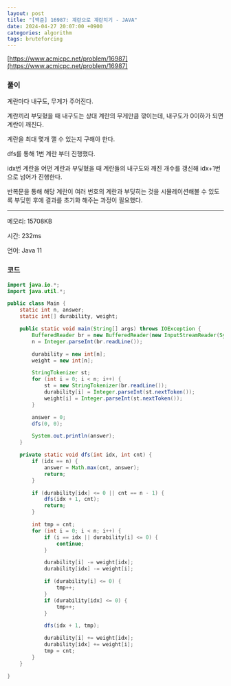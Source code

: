 ```yaml
---
layout: post
title: "[백준] 16987: 계란으로 계란치기 - JAVA"
date: 2024-04-27 20:07:00 +0900
categories: algorithm
tags: bruteforcing
---
```


[https://www.acmicpc.net/problem/16987](https://www.acmicpc.net/problem/16987)

### 풀이

계란마다 내구도, 무게가 주어진다.

계란끼리 부딪혔을 때 내구도는 상대 계란의 무게만큼 깎이는데, 내구도가 0이하가 되면 계란이 깨진다.

계란을 최대 몇개 깰 수 있는지 구해야 한다.

dfs를 통해 1번 계란 부터 진행했다.

idx번 계란을 어떤 계란과 부딪혔을 때 계란들의 내구도와 깨진 개수를 갱신해 idx+1번으로 넘어가 진행한다.

반복문을 통해 해당 계란이 여러 번호의 계란과 부딪히는 것을 시뮬레이션해볼 수 있도록
부딪힌 후에 결과를 초기화 해주는 과정이 필요했다.

---

메모리: 15708KB

시간: 232ms

언어: Java 11

### 코드

```java
import java.io.*;
import java.util.*;

public class Main {
    static int n, answer;
    static int[] durability, weight;

    public static void main(String[] args) throws IOException {
        BufferedReader br = new BufferedReader(new InputStreamReader(System.in));
        n = Integer.parseInt(br.readLine());

        durability = new int[n];
        weight = new int[n];

        StringTokenizer st;
        for (int i = 0; i < n; i++) {
            st = new StringTokenizer(br.readLine());
            durability[i] = Integer.parseInt(st.nextToken());
            weight[i] = Integer.parseInt(st.nextToken());
        }

        answer = 0;
        dfs(0, 0);

        System.out.println(answer);
    }

    private static void dfs(int idx, int cnt) {
        if (idx == n) {
            answer = Math.max(cnt, answer);
            return;
        }

        if (durability[idx] <= 0 || cnt == n - 1) {
            dfs(idx + 1, cnt);
            return;
        }

        int tmp = cnt;
        for (int i = 0; i < n; i++) {
            if (i == idx || durability[i] <= 0) {
                continue;
            }

            durability[i] -= weight[idx];
            durability[idx] -= weight[i];

            if (durability[i] <= 0) {
                tmp++;
            }
            if (durability[idx] <= 0) {
                tmp++;
            }

            dfs(idx + 1, tmp);

            durability[i] += weight[idx];
            durability[idx] += weight[i];
            tmp = cnt;
        }
    }

}
```
